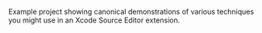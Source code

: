 Example project showing canonical demonstrations of various techniques you might use in an Xcode Source Editor extension.
